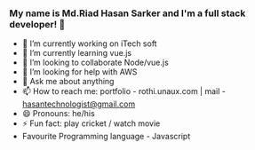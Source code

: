 ### My name is Md.Riad Hasan Sarker and I'm a full stack developer!  👋


- 🔭 I’m currently working on iTech soft
- 🌱 I’m currently learning vue.js
- 👯 I’m looking to collaborate Node/vue.js
- 🤔 I’m looking for help with AWS
- 💬 Ask me about anything
- 📫 How to reach me: portfolio - rothi.unaux.com |  mail - hasantechnologist@gmail.com
- 😄 Pronouns: he/his
- ⚡ Fun fact: play cricket / watch movie
- Favourite Programming language - Javascript
